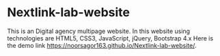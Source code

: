 # Nextlink-lab-website
This is an Digital agency multipage website. In this website using technologies are HTML5, CSS3, JavaScript, jQuery, Bootstrap 4.x
Here is the demo link https://noorsagor163.github.io/Nextlink-lab-website/.
